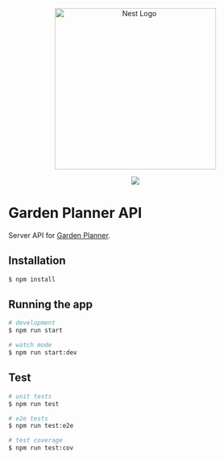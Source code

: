 <p align="center">
  <img src="https://user-images.githubusercontent.com/1388138/163386292-72701edb-e8ae-4211-b2e2-8ebd4e144b96.png" width="320" alt="Nest Logo" />
</p>

<p align=center>
  <a href="https://github.com/KaneFreeman/garden-planner-api/actions/workflows/build.yml"><img src="https://github.com/kanefreeman/garden-planner-api/workflows/Build/badge.svg?branch=main" /></a>
</p>

# Garden Planner API

Server API for [Garden Planner](https://github.com/KaneFreeman/garden-planner).

## Installation

```bash
$ npm install
```

## Running the app

```bash
# development
$ npm run start

# watch mode
$ npm run start:dev
```

## Test

```bash
# unit tests
$ npm run test

# e2e tests
$ npm run test:e2e

# test coverage
$ npm run test:cov
```
